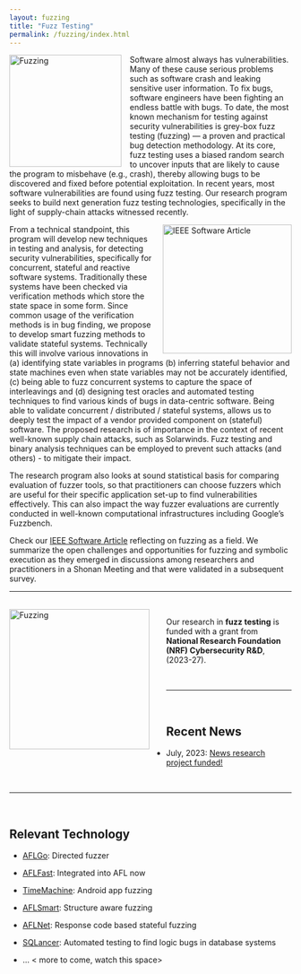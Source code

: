```yaml
---
layout: fuzzing
title: "Fuzz Testing"
permalink: /fuzzing/index.html
---
```


<img src="{{ 'images/fuzzing_overview.jpg' | relative_url }}" width="200" alt="Fuzzing" style="float:left; margin: 0px 15px 0px 0px;" />

Software almost always has vulnerabilities. Many of these cause serious problems such as software crash and leaking sensitive user information. To fix bugs, software engineers have been fighting an endless battle with bugs. To date, the most known mechanism for testing against security vulnerabilities is grey-box fuzz testing (fuzzing) — a proven and practical bug detection methodology. At its core, fuzz testing uses a biased random search to uncover inputs that are likely to cause the program to misbehave (e.g., crash), thereby allowing bugs to be discovered and fixed before potential exploitation.  In recent years, most software vulnerabilities are found using fuzz testing. Our research program seeks to build next generation fuzz testing technologies, specifically in the light of supply-chain attacks witnessed recently.

<a href="https://www.computer.org/csdl/magazine/so/2021/03/09166552/1mgaKsMFDYA"><img src="{{ 'images/fuzzing_article.png' | relative_url }}" width="230" alt="IEEE Software Article" style="float:right; margin: 0px 0px 0px 15px;" /></a>

From a technical standpoint, this program will develop new techniques in testing and analysis, for detecting security vulnerabilities, specifically for concurrent, stateful and reactive software systems. Traditionally these systems have been checked via verification methods which store the state space in some form. Since common usage of the verification methods is in bug finding, we propose to develop smart fuzzing methods to validate stateful systems. Technically this will involve various innovations in (a) identifying state variables in programs (b) inferring stateful behavior and state machines even when state variables may not be accurately identified, (c) being able to fuzz concurrent systems to capture the space of interleavings and (d) designing test oracles and automated testing techniques to find various kinds of bugs in data-centric software. Being able to validate concurrent / distributed / stateful systems, allows us to deeply test the impact of a vendor provided component on (stateful) software. The proposed research is of importance in the context of recent well-known supply chain attacks, such as Solarwinds. Fuzz testing and binary analysis techniques can be employed to prevent such attacks (and others) - to mitigate their impact. 

The research program also looks at sound statistical basis for comparing evaluation of fuzzer tools, so that practitioners can choose fuzzers which are useful for their specific application set-up to find vulnerabilities effectively. This can also impact the way fuzzer evaluations are currently conducted in well-known computational infrastructures including Google’s Fuzzbench.

Check our [IEEE Software Article](https://www.computer.org/csdl/magazine/so/2021/03/09166552/1mgaKsMFDYA) reflecting on fuzzing as a field.
We summarize the open challenges and opportunities for fuzzing and symbolic execution as they emerged in discussions among researchers and practitioners in a Shonan Meeting and that were validated in a subsequent survey.



---
<br>


<img src="{{ 'images/nrf_logo.png' | relative_url }}" width="250" alt="Fuzzing" style="float:left; margin: 0px 30px 15px 0px;" />

Our research in **fuzz testing** is funded with a grant from **National Research Foundation (NRF) Cybersecurity R&D**, (2023-27).

<br>

---
<br>


## Recent News

* July, 2023: <a href="news/#july-2023">News research project funded!</a>

<br>

---
<br>





## Relevant Technology

* [AFLGo](https://github.com/aflgo/aflgo): Directed fuzzer

* [AFLFast](https://github.com/mboehme/aflfast): Integrated into AFL now

* [TimeMachine](https://github.com/DroidTest/TimeMachine):  Android app fuzzing

* [AFLSmart](https://github.com/aflsmart/aflsmart): Structure aware fuzzing

* [AFLNet](https://github.com/aflnet/aflnet): Response code based stateful fuzzing

* [SQLancer](https://github.com/sqlancer/sqlancer): Automated testing to find logic bugs in database systems

* ...  < more to come, watch this space>
